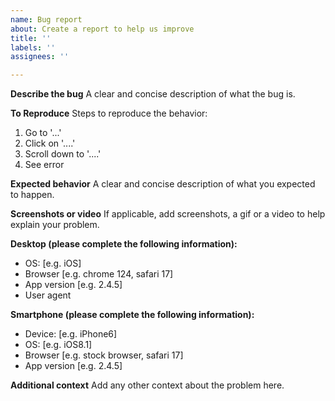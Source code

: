 ```yaml
---
name: Bug report
about: Create a report to help us improve
title: ''
labels: ''
assignees: ''

---
```


**Describe the bug**
A clear and concise description of what the bug is.

**To Reproduce**
Steps to reproduce the behavior:
1. Go to '...'
2. Click on '....'
3. Scroll down to '....'
4. See error

**Expected behavior**
A clear and concise description of what you expected to happen.

**Screenshots or video**
If applicable, add screenshots, a gif or a video to help explain your problem.

**Desktop (please complete the following information):**
 - OS: [e.g. iOS]
 - Browser [e.g. chrome 124, safari 17]
 - App version [e.g. 2.4.5]
 - User agent

**Smartphone (please complete the following information):**
 - Device: [e.g. iPhone6]
 - OS: [e.g. iOS8.1]
 - Browser [e.g. stock browser, safari 17]
 - App version [e.g. 2.4.5]

**Additional context**
Add any other context about the problem here.
